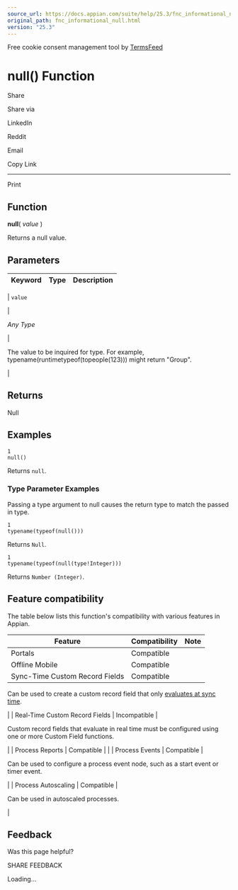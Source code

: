 ```yaml
---
source_url: https://docs.appian.com/suite/help/25.3/fnc_informational_null.html
original_path: fnc_informational_null.html
version: "25.3"
---
```


Free cookie consent management tool by [TermsFeed](https://www.termsfeed.com/)

# null() Function

Share

Share via

LinkedIn

Reddit

Email

Copy Link

* * *

Print

## Function

**null**( _value_ )

Returns a null value.

## Parameters

| Keyword | Type | Description |
| --- | --- | --- |
|
`value`

 |

_Any Type_

 |

The value to be inquired for type. For example, typename(runtimetypeof(topeople(123))) might return "Group".

 |

## Returns

Null

## Examples

```
1
null()
```

Returns `null`.

### Type Parameter Examples

Passing a type argument to null causes the return type to match the passed in type.

```
1
typename(typeof(null()))
```

Returns `Null`.

```
1
typename(typeof(null(type!Integer)))
```

Returns `Number (Integer)`.

## Feature compatibility

The table below lists this function's compatibility with various features in Appian.

| Feature | Compatibility | Note |
| --- | --- | --- |
| Portals | Compatible |  |
| Offline Mobile | Compatible |  |
| Sync-Time Custom Record Fields | Compatible |
Can be used to create a custom record field that only [evaluates at sync time](custom-record-fields.html#prodlink-sync-time-evaluations).

 |
| Real-Time Custom Record Fields | Incompatible |

Custom record fields that evaluate in real time must be configured using one or more Custom Field functions.

 |
| Process Reports | Compatible |  |
| Process Events | Compatible |

Can be used to configure a process event node, such as a start event or timer event.

 |
| Process Autoscaling | Compatible |

Can be used in autoscaled processes.

 |

## Feedback

Was this page helpful?

SHARE FEEDBACK

Loading...